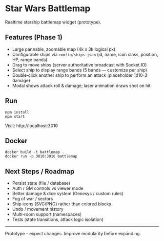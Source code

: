 # Star Wars Battlemap

Realtime starship battlemap widget (prototype).

## Features (Phase 1)
* Large pannable, zoomable map (4k x 3k logical px)
* Configurable ships via `config/ships.json` (id, name, icon class, position, HP, range bands)
* Drag to move ships (server authoritative broadcast with Socket.IO)
* Select ship to display range bands (5 bands — customize per ship)
* Double‑click another ship to perform an attack (placeholder 1d10-3 damage)
* Modal shows attack roll & damage; laser animation draws shot on hit

## Run
```
npm install
npm start
```
Visit: http://localhost:3010

## Docker
```
docker build -t battlemap .
docker run -p 3010:3010 battlemap
```

## Next Steps / Roadmap
* Persist state (file / database)
* Auth / GM controls vs viewer mode
* Better damage & dice system (Genesys / custom rules)
* Fog of war / sectors
* Ship icons (SVG/PNG) rather than colored blocks
* Undo / movement history
* Multi-room support (namespaces)
* Tests (state transitions, attack logic isolation)

---
Prototype – expect changes. Improve modularity before expanding.

